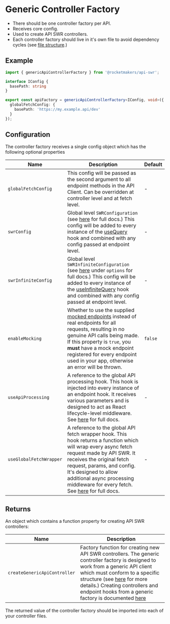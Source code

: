 # Generic Controller Factory

- There should be one controller factory per API.
- Receives core config.
- Used to create API SWR controllers.
- Each controller factory should live in it's own file to avoid dependency cycles (see [file structure](file-structure.md).)

## Example

```TypeScript
import { genericApiControllerFactory } from '@rocketmakers/api-swr';

interface IConfig {
  basePath: string
}

export const apiFactory = genericApiControllerFactory<IConfig, void>({
  globalFetchConfig: {
    basePath: 'https://my.example.api/dev'
  }
});
```

## Configuration

The controller factory receives a single config object which has the following optional properties

| Name                    | Description                                                                                                                                                                                                                                                                                                                             | Default |
| ----------------------- | --------------------------------------------------------------------------------------------------------------------------------------------------------------------------------------------------------------------------------------------------------------------------------------------------------------------------------------- | ------- |
| `globalFetchConfig`     | This config will be passed as the second argument to all endpoint methods in the API Client. Can be overridden at controller level and at fetch level.                                                                                                                                                                                  | -       |
| `swrConfig`             | Global level `SWRConfiguration` (see [here](https://swr.vercel.app/docs/api#options) for full docs.) This config will be added to every instance of the [useQuery](use-query.md) hook and combined with any config passed at endpoint level.                                                                                            | -       |
| `swrInfiniteConfig`     | Global level `SWRInfiniteConfiguration` (see [here](https://swr.vercel.app/docs/pagination.en-US#parameters) under `options` for full docs.) This config will be added to every instance of the [useInfiniteQuery](use-query.md) hook and combined with any config passed at endpoint level.                                            | -       |
| `enableMocking`         | Whether to use the supplied [mocked endpoints](mocking.md) instead of real endpoints for all requests, resulting in no genuine API calls being made. If this property is `true`, you **must** have a mock endpoint registered for every endpoint used in your app, otherwise an error will be thrown.                                   | `false` |
| `useApiProcessing`      | A reference to the global API processing hook. This hook is injected into every instance of an endpoint hook. It receives various parameters and is designed to act as React lifecycle-level middleware. See [here](api-processing.md) for full docs.                                                                                   | -       |
| `useGlobalFetchWrapper` | A reference to the global API fetch wrapper hook. This hook returns a function which will wrap every async fetch request made by API SWR. It receives the original fetch request, params, and config. It's designed to allow additional async processing middleware for every fetch. See [here](global-fetch-wrapper.md) for full docs. | -       |

## Returns

An object which contains a function property for creating API SWR controllers:

| Name                         | Description                                                                                                                                                                                                                                                                                                                                     |
| ---------------------------- | ----------------------------------------------------------------------------------------------------------------------------------------------------------------------------------------------------------------------------------------------------------------------------------------------------------------------------------------------- |
| `createGenericApiController` | Factory function for creating new API SWR controllers. The generic controller factory is designed to work from a generic API client which must conform to a specific structure (see [here](generic-api-client.md) for more details.) Creating controllers and endpoint hooks from a generic factory is documented [here](generic-controller.md) |

The returned value of the controller factory should be imported into each of your controller files.
